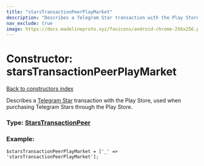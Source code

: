 ```yaml
---
title: "starsTransactionPeerPlayMarket"
description: "Describes a Telegram Star transaction with the Play Store, used when purchasing Telegram Stars through the Play Store."
nav_exclude: true
image: https://docs.madelineproto.xyz/favicons/android-chrome-256x256.png
---
```

# Constructor: starsTransactionPeerPlayMarket  
[Back to constructors index](/API_docs/constructors/index.html)



Describes a [Telegram Star](https://core.telegram.org/api/stars) transaction with the Play Store, used when purchasing Telegram Stars through the Play Store.




### Type: [StarsTransactionPeer](/API_docs/types/StarsTransactionPeer.html)


### Example:

```
$starsTransactionPeerPlayMarket = ['_' => 'starsTransactionPeerPlayMarket'];
```  
